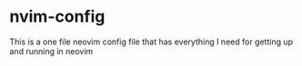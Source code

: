 # nvim-config
This is a one file neovim config file that has everything I need for getting up and running in neovim
